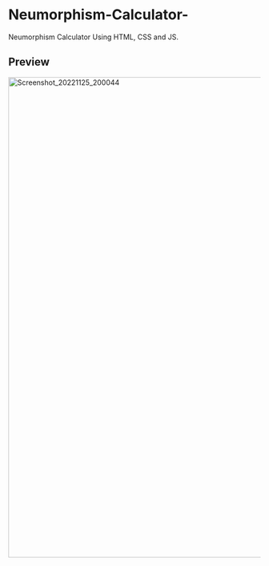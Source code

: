 # Neumorphism-Calculator-
Neumorphism Calculator Using HTML, CSS and JS.

## Preview
<img width="960" alt="Screenshot_20221125_200044" src="https://user-images.githubusercontent.com/59678435/204010969-42483b48-fcb0-4f65-8c48-fd4fd50a73be.png">

